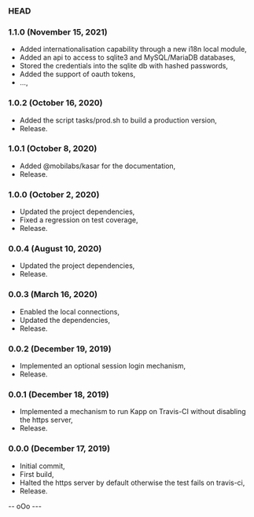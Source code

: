 ### HEAD

### 1.1.0 (November 15, 2021)

  * Added internationalisation capability through a new i18n local module,
  * Added an api to access to sqlite3 and MySQL/MariaDB databases,
  * Stored the credentials into the sqlite db with hashed passwords,
  * Added the support of oauth tokens,
  * ...,


### 1.0.2 (October 16, 2020)

  * Added the script tasks/prod.sh to build a production version,
  * Release.


### 1.0.1 (October 8, 2020)

  * Added @mobilabs/kasar for the documentation,
  * Release.


### 1.0.0 (October 2, 2020)

  * Updated the project dependencies,
  * Fixed a regression on test coverage,
  * Release.


### 0.0.4 (August 10, 2020)

  * Updated the project dependencies,
  * Release.


### 0.0.3 (March 16, 2020)

  * Enabled the local connections,
  * Updated the dependencies,
  * Release.


### 0.0.2 (December 19, 2019)

  * Implemented an optional session login mechanism,
  * Release.


### 0.0.1 (December 18, 2019)

  * Implemented a mechanism to run Kapp on Travis-CI without disabling the https server,
  * Release.


### 0.0.0 (December 17, 2019)

  * Initial commit,
  * First build,
  * Halted the https server by default otherwise the test fails on travis-ci,
  * Release.

-- oOo ---

